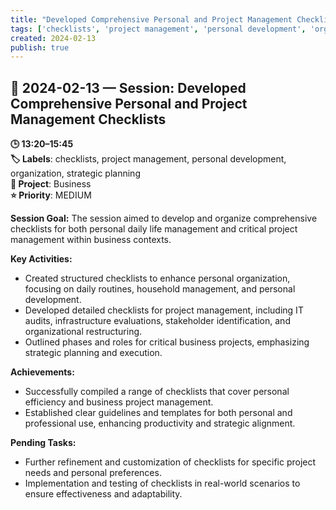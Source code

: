 ```yaml
---
title: "Developed Comprehensive Personal and Project Management Checklists"
tags: ['checklists', 'project management', 'personal development', 'organization', 'strategic planning']
created: 2024-02-13
publish: true
---
```


## 📅 2024-02-13 — Session: Developed Comprehensive Personal and Project Management Checklists

**🕒 13:20–15:45**  
**🏷️ Labels**: checklists, project management, personal development, organization, strategic planning  
**📂 Project**: Business  
**⭐ Priority**: MEDIUM  


**Session Goal:**
The session aimed to develop and organize comprehensive checklists for both personal daily life management and critical project management within business contexts.

**Key Activities:**
- Created structured checklists to enhance personal organization, focusing on daily routines, household management, and personal development.
- Developed detailed checklists for project management, including IT audits, infrastructure evaluations, stakeholder identification, and organizational restructuring.
- Outlined phases and roles for critical business projects, emphasizing strategic planning and execution.

**Achievements:**
- Successfully compiled a range of checklists that cover personal efficiency and business project management.
- Established clear guidelines and templates for both personal and professional use, enhancing productivity and strategic alignment.

**Pending Tasks:**
- Further refinement and customization of checklists for specific project needs and personal preferences.
- Implementation and testing of checklists in real-world scenarios to ensure effectiveness and adaptability.
